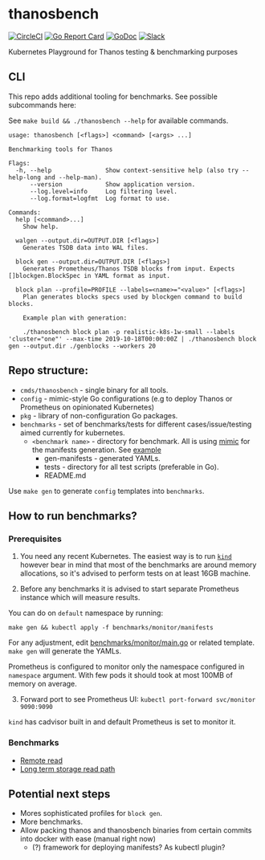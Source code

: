 # thanosbench

[![CircleCI](https://circleci.com/gh/thanos-io/thanosbench.svg?style=svg)](https://circleci.com/gh/thanos-io/thanosbench)
[![Go Report Card](https://goreportcard.com/badge/github.com/thanos-io/thanosbench)](https://goreportcard.com/report/github.com/thanos-io/thanosbench)
[![GoDoc](https://godoc.org/github.com/thanos-io/thanosbench?status.svg)](https://godoc.org/github.com/thanos-io/thanosbench)
[![Slack](https://img.shields.io/badge/join%20slack-%23thanos-brightgreen.svg)](https://slack.cncf.io/)

Kubernetes Playground for Thanos testing &amp; benchmarking purposes 

## CLI

This repo adds additional tooling for benchmarks. See possible subcommands here:

See `make build && ./thanosbench --help` for available commands.

```
usage: thanosbench [<flags>] <command> [<args> ...]

Benchmarking tools for Thanos

Flags:
  -h, --help               Show context-sensitive help (also try --help-long and --help-man).
      --version            Show application version.
      --log.level=info     Log filtering level.
      --log.format=logfmt  Log format to use.

Commands:
  help [<command>...]
    Show help.

  walgen --output.dir=OUTPUT.DIR [<flags>]
    Generates TSDB data into WAL files.

  block gen --output.dir=OUTPUT.DIR [<flags>]
    Generates Prometheus/Thanos TSDB blocks from input. Expects []blockgen.BlockSpec in YAML format as input.

  block plan --profile=PROFILE --labels=<name>="<value>" [<flags>]
    Plan generates blocks specs used by blockgen command to build blocks.

    Example plan with generation:

    ./thanosbench block plan -p realistic-k8s-1w-small --labels 'cluster="one"' --max-time 2019-10-18T00:00:00Z | ./thanosbench block gen --output.dir ./genblocks --workers 20

```

## Repo structure:

* `cmds/thanosbench` - single binary for all tools.
* `config` - mimic-style Go configurations (e.g to deploy Thanos or Prometheus on opinionated Kubernetes)
* `pkg` - library of non-configuration Go packages. 
* `benchmarks` - set of benchmarks/tests for different cases/issue/testing aimed currently for kubernetes.
  * `<benchmark name>` - directory for benchmark. All is using [mimic](https://github.com/bwplotka/mimic) for the manifests generation. See [example](/benchmarks/remote-read)
    * gen-manifests - generated YAMLs. 
    * tests - directory for all test scripts (preferable in Go).
    * README.md
    
Use `make gen` to generate `config` templates into `benchmarks`.
    
## How to run benchmarks?

### Prerequisites

1. You need any recent Kubernetes. The easiest way is to run [`kind`](https://github.com/kubernetes-sigs/kind) however
bear in mind that most of the benchmarks are around memory allocations, so it's advised to perform tests on at least 16GB machine.

2. Before any benchmarks it is advised to start separate Prometheus instance which will measure results.

You can do on `default` namespace by running:

`make gen && kubectl apply -f benchmarks/monitor/manifests`    
    
 For any adjustment, edit [benchmarks/monitor/main.go](https://github.com/thanos-io/thanosbench/blob/db8874ab23f480f33cdb4ac4eeec57562f566dd8/benchmarks/monitor/main.go#L25) or related template. 
 `make gen` will generate the YAMLs.
 
Prometheus is configured to monitor only the namespace configured in `namespace` argument. With few pods it should took at most 100MB of memory on average. 
 
3. Forward port to see Prometheus UI: `kubectl port-forward svc/monitor 9090:9090`
 
`kind` has cadvisor built in and default Prometheus is set to monitor it.

### Benchmarks

* [Remote read](benchmarks/remote-read/README.md)
* [Long term storage read path](benchmarks/lts/README.md)
    
## Potential next steps

* Mores sophisticated profiles for `block gen`.
* More benchmarks.
* Allow packing thanos and thanosbench binaries from certain commits into docker with ease (manual right now)
   * (?) framework for deploying manifests? As kubectl plugin?
